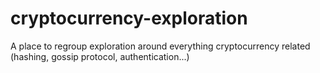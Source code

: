 # cryptocurrency-exploration
A place to regroup exploration around everything cryptocurrency related (hashing, gossip protocol, authentication...)
